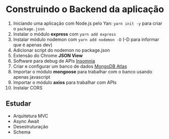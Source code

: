 # Construindo o Backend da aplicação

1. Iniciando uma aplicação com Node.js pelo Yan: ```yarn init -y``` para criar o ```package.json```
2. Instalar o módulo **express** com ```yarn add express```
3. Instalar módulo nodemon com ```yarn add nodemon -D``` (-D para informar que é apenas dev)
4. Adicionar script do nodemon no package.json
5. Extensão do Chrome **JSON View**
6. Software para debug de APIs [Insomnia](https://insomnia.rest/)
7. Criar e configurar um banco de dados [MongoDB Atlas](https://www.mongodb.com/cloud/atlas)
8. Importar o módulo **mongoose** para trabalhar com o banco usando apenas javascript
9. Importar o módulo **axios** para trabalhar com APIs
10. Instalar CORS

## Estudar
* Arquitetura MVC
* Async Await
* Desestruturação
* Schema